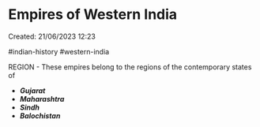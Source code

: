 # Empires of Western India

Created: 21/06/2023 12:23

#indian-history #western-india

REGION - These empires belong to the regions of the contemporary states of
- ___Gujarat___
- ___Maharashtra___
- ___Sindh___
- ___Balochistan___

